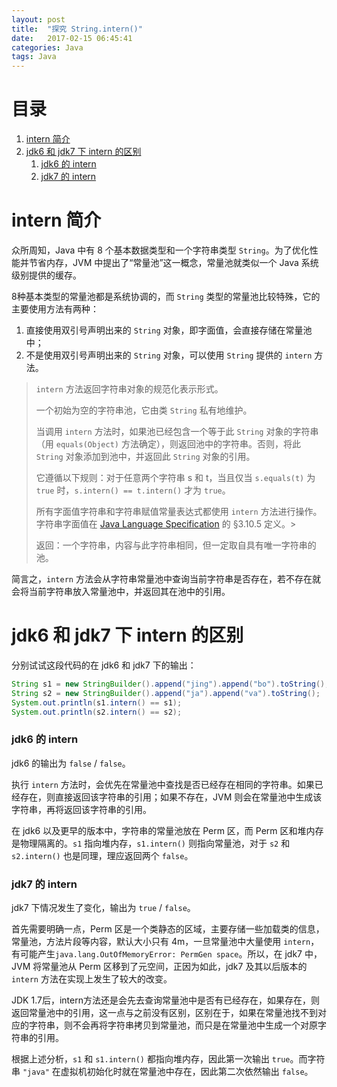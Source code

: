 ```yaml
---
layout: post
title:  "探究 String.intern()"
date:   2017-02-15 06:45:41
categories: Java
tags: Java
---
```


# 目录
1. [intern 简介](#1)
2. [jdk6 和 jdk7 下 intern 的区别](#2)
    1. [jdk6 的 intern](#2_1)
    2. [jdk7 的 intern](#2_2)

<h1 id="1">intern 简介</h1>

众所周知，Java 中有 8 个基本数据类型和一个字符串类型 `String`。为了优化性能并节省内存，JVM 中提出了“常量池”这一概念，常量池就类似一个 Java 系统级别提供的缓存。

8种基本类型的常量池都是系统协调的，而 `String` 类型的常量池比较特殊，它的主要使用方法有两种：

1. 直接使用双引号声明出来的 `String` 对象，即字面值，会直接存储在常量池中；
2. 不是使用双引号声明出来的 `String` 对象，可以使用 `String` 提供的 `intern` 方法。

> `intern` 方法返回字符串对象的规范化表示形式。
> 
> 一个初始为空的字符串池，它由类 `String` 私有地维护。
> 
> 当调用 `intern` 方法时，如果池已经包含一个等于此 `String` 对象的字符串（用 `equals(Object)` 方法确定），则返回池中的字符串。否则，将此 `String` 对象添加到池中，并返回此 `String` 对象的引用。
> 
> 它遵循以下规则：对于任意两个字符串 s 和 t，当且仅当 `s.equals(t)` 为 `true` 时，`s.intern() == t.intern()` 才为 `true`。
> 
> 所有字面值字符串和字符串赋值常量表达式都使用 `intern` 方法进行操作。字符串字面值在 [Java Language Specification](https://docs.oracle.com/javase/specs/) 的 §3.10.5 定义。> 
> 
> 返回：一个字符串，内容与此字符串相同，但一定取自具有唯一字符串的池。

简言之，`intern` 方法会从字符串常量池中查询当前字符串是否存在，若不存在就会将当前字符串放入常量池中，并返回其在池中的引用。

<h1 id="2">jdk6 和 jdk7 下 intern 的区别</h1>

分别试试这段代码的在 jdk6 和 jdk7 下的输出：

```java
String s1 = new StringBuilder().append("jing").append("bo").toString();
String s2 = new StringBuilder().append("ja").append("va").toString();
System.out.println(s1.intern() == s1);
System.out.println(s2.intern() == s2);
```

<h3 id="2_1">jdk6 的 intern</h3>

jdk6 的输出为 `false` / `false`。

执行 `intern` 方法时，会优先在常量池中查找是否已经存在相同的字符串。如果已经存在，则直接返回该字符串的引用；如果不存在，JVM 则会在常量池中生成该字符串，再将返回该字符串的引用。

在 jdk6 以及更早的版本中，字符串的常量池放在 Perm 区，而 Perm 区和堆内存是物理隔离的。`s1` 指向堆内存，`s1.intern()` 则指向常量池，对于 `s2` 和 `s2.intern()` 也是同理，理应返回两个 `false`。

<h3 id="2_2">jdk7 的 intern</h3>

jdk7 下情况发生了变化，输出为 `true` / `false`。

首先需要明确一点，Perm 区是一个类静态的区域，主要存储一些加载类的信息，常量池，方法片段等内容，默认大小只有 4m，一旦常量池中大量使用 `intern`，有可能产生`java.lang.OutOfMemoryError: PermGen space`。所以，在 jdk7 中，JVM 将常量池从 Perm 区移到了元空间，正因为如此，jdk7 及其以后版本的 `intern` 方法在实现上发生了较大的改变。

JDK 1.7后，intern方法还是会先去查询常量池中是否有已经存在，如果存在，则返回常量池中的引用，这一点与之前没有区别，区别在于，如果在常量池找不到对应的字符串，则不会再将字符串拷贝到常量池，而只是在常量池中生成一个对原字符串的引用。

根据上述分析，`s1` 和 `s1.intern()` 都指向堆内存，因此第一次输出 `true`。而字符串 `"java"` 在虚拟机初始化时就在常量池中存在，因此第二次依然输出 `false`。